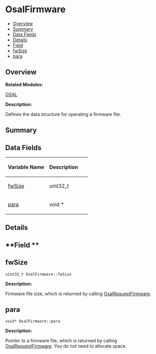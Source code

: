 # OsalFirmware<a name="EN-US_TOPIC_0000001054718141"></a>

-   [Overview](#section521004557165633)
-   [Summary](#section961483112165633)
-   [Data Fields](#pub-attribs)
-   [Details](#section1150528670165633)
-   [Field](#section1475257401165633)
-   [fwSize](#abc1fab9dde51713c504936594369d067)
-   [para](#a11f428199ca9e9e4f94c1ef7c2bdea11)

## **Overview**<a name="section521004557165633"></a>

**Related Modules:**

[OSAL](osal.md)

**Description:**

Defines the data structure for operating a firmware file. 

## **Summary**<a name="section961483112165633"></a>

## Data Fields<a name="pub-attribs"></a>

<a name="table921123992165633"></a>
<table><thead align="left"><tr id="row130390102165633"><th class="cellrowborder" valign="top" width="50%" id="mcps1.1.3.1.1"><p id="p596062142165633"><a name="p596062142165633"></a><a name="p596062142165633"></a>Variable Name</p>
</th>
<th class="cellrowborder" valign="top" width="50%" id="mcps1.1.3.1.2"><p id="p766977681165633"><a name="p766977681165633"></a><a name="p766977681165633"></a>Description</p>
</th>
</tr>
</thead>
<tbody><tr id="row2109972556165633"><td class="cellrowborder" valign="top" width="50%" headers="mcps1.1.3.1.1 "><p id="p1715391617165633"><a name="p1715391617165633"></a><a name="p1715391617165633"></a><a href="osalfirmware.md#abc1fab9dde51713c504936594369d067">fwSize</a></p>
</td>
<td class="cellrowborder" valign="top" width="50%" headers="mcps1.1.3.1.2 "><p id="p1322965289165633"><a name="p1322965289165633"></a><a name="p1322965289165633"></a>uint32_t </p>
</td>
</tr>
<tr id="row644661307165633"><td class="cellrowborder" valign="top" width="50%" headers="mcps1.1.3.1.1 "><p id="p1657671684165633"><a name="p1657671684165633"></a><a name="p1657671684165633"></a><a href="osalfirmware.md#a11f428199ca9e9e4f94c1ef7c2bdea11">para</a></p>
</td>
<td class="cellrowborder" valign="top" width="50%" headers="mcps1.1.3.1.2 "><p id="p1868000485165633"><a name="p1868000485165633"></a><a name="p1868000485165633"></a>void * </p>
</td>
</tr>
</tbody>
</table>

## **Details**<a name="section1150528670165633"></a>

## **Field **<a name="section1475257401165633"></a>

## fwSize<a name="abc1fab9dde51713c504936594369d067"></a>

```
uint32_t OsalFirmware::fwSize
```

 **Description:**

Firmware file size, which is returned by calling  [OsalRequestFirmware](osal.md#ga428b9de7fb95a20ab9e25b47a7d4272c). 

## para<a name="a11f428199ca9e9e4f94c1ef7c2bdea11"></a>

```
void* OsalFirmware::para
```

 **Description:**

Pointer to a firmware file, which is returned by calling  [OsalRequestFirmware](osal.md#ga428b9de7fb95a20ab9e25b47a7d4272c). You do not need to allocate space. 

